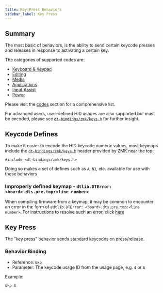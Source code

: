 ```yaml
---
title: Key Press Behaviors
sidebar_label: Key Press
---
```


## Summary

The most basic of behaviors, is the ability to send certain keycode presses and releases in response to activating
a certain key.

The categories of supported codes are:

- [Keyboard & Keypad](../codes/keyboard-keypad)
- [Editing](../codes/editing)
- [Media](../codes/media)
- [Applications](../codes/applications)
- [Input Assist](../codes/input-assist)
- [Power](../codes/power)

Please visit the [codes](../codes) section for a comprehensive list.

For advanced users, user-defined HID usages are also supported but must be encoded, please see [`dt-bindings/zmk/keys.h`](https://github.com/zmkfirmware/zmk/blob/main/app/include/dt-bindings/zmk/keys.h) for further insight.

## Keycode Defines

To make it easier to encode the HID keycode numeric values, most keymaps include
the [`dt-bindings/zmk/keys.h`](https://github.com/zmkfirmware/zmk/blob/main/app/include/dt-bindings/zmk/keys.h) header
provided by ZMK near the top:

```
#include <dt-bindings/zmk/keys.h>
```

Doing so makes a set of defines such as `A`, `N1`, etc. available for use with these behaviors

### Improperly defined keymap - `dtlib.DTError: <board>.dts.pre.tmp:<line number>`

When compiling firmware from a keymap, it may be common to encounter an error in the form of a`dtlib.DTError: <board>.dts.pre.tmp:<line number>`.
For instructions to resolve such an error, click [here](../troubleshooting###Improperly-defined-keymap)

## Key Press

The "key press" behavior sends standard keycodes on press/release.

### Behavior Binding

- Reference: `&kp`
- Parameter: The keycode usage ID from the usage page, e.g. `4` or `A`

Example:

```
&kp A
```
